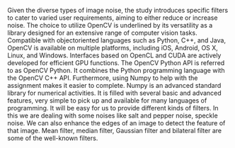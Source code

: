 Given the diverse types of image noise, the study introduces specific filters to cater to varied user
requirements, aiming to either reduce or increase noise. The choice to utilize OpenCV is underlined by its
versatility as a library designed for an extensive range of computer vision tasks. Compatible with objectoriented languages such as Python, C++, and Java, OpenCV is available on multiple platforms, including
iOS, Android, OS X, Linux, and Windows. Interfaces based on OpenCL and CUDA are actively developed
for efficient GPU functions.
The OpenCV Python API is referred to as OpenCV Python. It combines the Python programming language
with the OpenCV C++ API. Furthermore, using Numpy to help with the assignment makes it easier to
complete. Numpy is an advanced standard library for numerical activities. It is filled with several basic and
advanced features, very simple to pick up and available for many languages of programming.
It will be easy for us to provide different kinds of filters. In this we are dealing with some noises like salt and
pepper noise, speckle noise. We can also enhance the edges of an image to detect the feature of that image.
Mean filter, median filter, Gaussian filter and bilateral filter are some of the well-known filters.
